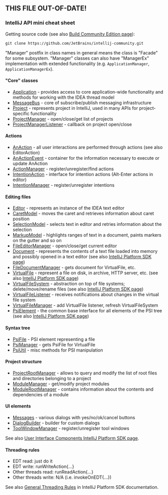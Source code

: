 ## THIS FILE OUT-OF-DATE!

### IntelliJ API mini cheat sheet

Getting source code (see also [Build Community Edition page](http://www.jetbrains.org/pages/viewpage.action?pageId=983225)):
```
git clone https://github.com/JetBrains/intellij-community.git
```
"Manager" postfix in class names in general means the class is "Facade" for some subsystem. 
"Manager" classes can also have "ManagerEx" implementation with extended functionality 
(e.g. ``ApplicationManager``, ``ApplicationManagerEx``).


#### "Core" classes

- [Application](https://github.com/JetBrains/intellij-community/blob/master/platform/core-api/src/com/intellij/openapi/application/Application.java) - 
provides access to core application-wide functionality and methods for working with the IDEA thread model
- [MessageBus](https://github.com/JetBrains/intellij-community/blob/master/platform/util/src/com/intellij/util/messages/MessageBus.java) - 
core of subscribe/publish messaging infrastructure
- [Project](https://github.com/JetBrains/intellij-community/blob/master/platform/core-api/src/com/intellij/openapi/project/Project.java) - 
represents project in IntelliJ, used in many APIs for project-specific functionality
- [ProjectManager](https://github.com/JetBrains/intellij-community/blob/master/platform/projectModel-api/src/com/intellij/openapi/project/ProjectManager.java) - 
open/close/get list of projects
- [ProjectManagerListener](https://github.com/JetBrains/intellij-community/blob/master/platform/projectModel-api/src/com/intellij/openapi/project/ProjectManagerListener.java) - 
callback on project open/close


#### Actions

- [AnAction](https://github.com/JetBrains/intellij-community/blob/master/platform/editor-ui-api/src/com/intellij/openapi/actionSystem/AnAction.java) - 
all user interactions are performed through actions (see also EditorAction)
- [AnActionEvent](https://github.com/JetBrains/intellij-community/blob/master/platform/editor-ui-api/src/com/intellij/openapi/actionSystem/AnActionEvent.java) - 
container for the information necessary to execute or update AnAction
- [ActionManager](https://github.com/JetBrains/intellij-community/blob/master/platform/editor-ui-api/src/com/intellij/openapi/actionSystem/ActionManager.java) - 
register/unregister/find actions
- [IntentionAction](https://github.com/JetBrains/intellij-community/blob/master/platform/analysis-api/src/com/intellij/codeInsight/intention/IntentionAction.java) - 
interface for intention actions (Alt-Enter actions in editor)
- [IntentionManager](https://github.com/JetBrains/intellij-community/blob/master/platform/analysis-api/src/com/intellij/codeInsight/intention/IntentionManager.java) - 
register/unregister intentions


#### Editing files

- [Editor](https://github.com/JetBrains/intellij-community/blob/master/platform/editor-ui-api/src/com/intellij/openapi/editor/Editor.java) - 
represents an instance of the IDEA text editor
- [CaretModel](https://github.com/JetBrains/intellij-community/blob/master/platform/editor-ui-api/src/com/intellij/openapi/editor/CaretModel.java) - 
moves the caret and retrieves information about caret position
- [SelectionModel](https://github.com/JetBrains/intellij-community/blob/master/platform/editor-ui-api/src/com/intellij/openapi/editor/SelectionModel.java) - 
selects text in editor and retries information about the selection
- [MarkupModel](https://github.com/JetBrains/intellij-community/blob/master/platform/editor-ui-api/src/com/intellij/openapi/editor/markup/MarkupModel.java) - 
highlights ranges of text in a document, paints markers on the gutter and so on
- [FileEditorManager](https://github.com/JetBrains/intellij-community/blob/master/platform/platform-api/src/com/intellij/openapi/fileEditor/FileEditorManager.java) - 
open/close/get current editor
- [Document](https://github.com/JetBrains/intellij-community/blob/master/platform/core-api/src/com/intellij/openapi/editor/Document.java) - 
represents the contents of a text file loaded into memory and possibly opened in a text editor
(see also [IntelliJ Platform SDK page](http://www.jetbrains.org/intellij/sdk/docs/basics/architectural_overview/documents.html))
- [FileDocumentManager](https://github.com/JetBrains/intellij-community/blob/master/platform/core-api/src/com/intellij/openapi/fileEditor/FileDocumentManager.java) - 
gets document for VirtualFile, etc.
- [VirtualFile](https://github.com/JetBrains/intellij-community/blob/master/platform/core-api/src/com/intellij/openapi/vfs/VirtualFile.java) - 
represent a file on disk, in archive, HTTP server, etc. 
(see also [IntelliJ Platform SDK page](http://www.jetbrains.org/intellij/sdk/docs/basics/architectural_overview/virtual_file.html))
- [VirtualFileSystem](https://github.com/JetBrains/intellij-community/blob/master/platform/core-api/src/com/intellij/openapi/vfs/VirtualFileSystem.java) - 
abstraction on top of file systems; delete/move/rename files (see also [IntelliJ Platform SDK page](http://www.jetbrains.org/intellij/sdk/docs/basics/virtual_file_system.html))
- [VirtualFileListener](https://github.com/JetBrains/intellij-community/blob/master/platform/core-api/src/com/intellij/openapi/vfs/VirtualFileListener.java) - 
receives notifications about changes in the virtual file system
- [VirtualFileManager](https://github.com/JetBrains/intellij-community/blob/master/platform/core-api/src/com/intellij/openapi/vfs/VirtualFileManager.java) - 
add VirtualFile listener, refresh VirtualFileSystem
- [PsiElement](https://github.com/JetBrains/intellij-community/blob/master/platform/core-api/src/com/intellij/psi/PsiElement.java) - 
the common base interface for all elements of the PSI tree (see also [IntelliJ Platform SDK page](http://www.jetbrains.org/intellij/sdk/docs/basics/architectural_overview/psi_files.html))


#### Syntax tree
- [PsiFile](https://github.com/JetBrains/intellij-community/blob/master/platform/core-api/src/com/intellij/psi/PsiFile.java) - 
PSI element representing a file
- [PsiManager](https://github.com/JetBrains/intellij-community/blob/master/platform/core-api/src/com/intellij/psi/PsiManager.java) - 
gets PsiFile for VirtualFile
- [PsiUtil](https://github.com/JetBrains/intellij-community/blob/master/plugins/devkit/src/util/PsiUtil.java) - 
misc methods for PSI manipulation


#### Project structure

- [ProjectRootManager](https://github.com/JetBrains/intellij-community/blob/master/platform/projectModel-api/src/com/intellij/openapi/roots/ProjectRootManager.java) - 
allows to query and modify the list of root files and directories belonging to a project
- [ModuleManager](https://github.com/JetBrains/intellij-community/blob/master/platform/projectModel-api/src/com/intellij/openapi/module/ModuleManager.java) - 
get/modify project modules
- [ModuleRootManager](https://github.com/JetBrains/intellij-community/blob/master/platform/projectModel-api/src/com/intellij/openapi/roots/ModuleRootManager.java) - 
contains information about the contents and dependencies of a module


#### UI elements

- [Messages](https://github.com/JetBrains/intellij-community/blob/master/platform/platform-api/src/com/intellij/openapi/ui/Messages.java) - 
various dialogs with yes/no/ok/cancel buttons
- [DialogBuilder](https://github.com/JetBrains/intellij-community/blob/master/platform/platform-api/src/com/intellij/openapi/ui/DialogBuilder.java) - 
builder for custom dialogs
- [ToolWindowManager](https://github.com/JetBrains/intellij-community/blob/master/platform/platform-api/src/com/intellij/openapi/wm/ToolWindowManager.java) - 
register/unregister tool windows

See also [User Interface Components IntelliJ Platform SDK page](http://www.jetbrains.org/intellij/sdk/docs/user_interface_components/user_interface_components.html).


#### Threading rules

- EDT read: just do it
- EDT write: runWriteAction{...}
- Other threads read: runReadAction{...}
- Other threads write: N/A (i.e. invokeOnEDT{...})

See also 
[General Threading Rules](http://www.jetbrains.org/intellij/sdk/docs/basics/architectural_overview/general_threading_rules.html)
in IntelliJ Platform SDK documentation.
